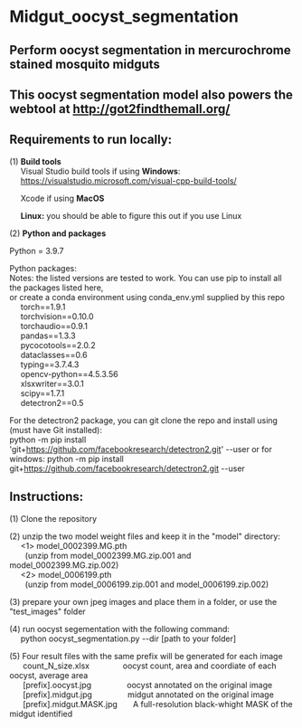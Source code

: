 # Midgut_oocyst_segmentation
## Perform oocyst segmentation in mercurochrome stained mosquito midguts
## This oocyst segmentation model also powers the webtool at http://got2findthemall.org/

## Requirements to run locally:

(1) <strong>Build tools</strong>  
&nbsp;&nbsp;&nbsp;&nbsp;&nbsp;Visual Studio build tools if using <strong>Windows</strong>:  
&nbsp;&nbsp;&nbsp;&nbsp;&nbsp;https://visualstudio.microsoft.com/visual-cpp-build-tools/

&nbsp;&nbsp;&nbsp;&nbsp;&nbsp;Xcode if using <strong>MacOS</strong>  

&nbsp;&nbsp;&nbsp;&nbsp;&nbsp;<strong>Linux:</strong> you should be able to figure this out if you use Linux  

(2) <strong>Python and packages</strong>
  
Python = 3.9.7 

Python packages:  
Notes: the listed versions are tested to work. You can use pip to install all the packages listed here,  
or create a conda environment using conda_env.yml supplied by this repo  
&nbsp;&nbsp;&nbsp;&nbsp; torch==1.9.1  
&nbsp;&nbsp;&nbsp;&nbsp;  torchvision==0.10.0  
&nbsp;&nbsp;&nbsp;&nbsp;  torchaudio==0.9.1  
&nbsp;&nbsp;&nbsp;&nbsp;  pandas==1.3.3  
&nbsp;&nbsp;&nbsp;&nbsp;  pycocotools==2.0.2   
&nbsp;&nbsp;&nbsp;&nbsp;  dataclasses==0.6  
&nbsp;&nbsp;&nbsp;&nbsp;  typing==3.7.4.3  
&nbsp;&nbsp;&nbsp;&nbsp;  opencv-python==4.5.3.56  
&nbsp;&nbsp;&nbsp;&nbsp; xlsxwriter==3.0.1  
&nbsp;&nbsp;&nbsp;&nbsp; scipy==1.7.1  
&nbsp;&nbsp;&nbsp;&nbsp; detectron2==0.5  

For the detectron2 package, you can git clone the repo and install using (must have Git installed):  
python -m pip install 'git+https://github.com/facebookresearch/detectron2.git' --user
or for windows:
python -m pip install git+https://github.com/facebookresearch/detectron2.git --user




## Instructions:  
(1) Clone the repository  

(2) unzip the two model weight files and keep it in the "model" directory:     
&nbsp;&nbsp;&nbsp;&nbsp; <1> model_0002399.MG.pth  
&nbsp;&nbsp;&nbsp;&nbsp;&nbsp;&nbsp; (unzip from model_0002399.MG.zip.001 and model_0002399.MG.zip.002)  
&nbsp;&nbsp;&nbsp;&nbsp; <2> model_0006199.pth  
&nbsp;&nbsp;&nbsp;&nbsp;&nbsp;&nbsp; (unzip from model_0006199.zip.001 and model_0006199.zip.002)  

(3) prepare your own jpeg images and place them in a folder, or use the "test_images" folder    

(4) run oocyst segementation with the following command:  
&nbsp;&nbsp;&nbsp;&nbsp;  python oocyst_segmentation.py --dir [path to your folder]  

(5) Four result files with the same prefix will be generated for each image  
  &nbsp;&nbsp; &nbsp;&nbsp;   count_N_size.xlsx     &nbsp;&nbsp;&nbsp;&nbsp; &nbsp;&nbsp;   &nbsp;&nbsp; &nbsp;&nbsp;  oocyst count, area and coordiate of each oocyst, average area  
 &nbsp;&nbsp;  &nbsp;&nbsp;   [prefix].oocyst.jpg   &nbsp;&nbsp; &nbsp;&nbsp; &nbsp;&nbsp;   &nbsp;&nbsp; &nbsp;&nbsp; oocyst annotated on the original image   
 &nbsp;&nbsp;  &nbsp;&nbsp;   [prefix].midgut.jpg    &nbsp;&nbsp;  &nbsp;&nbsp; &nbsp;&nbsp; &nbsp;&nbsp; &nbsp;&nbsp; midgut annotated on the original image  
  &nbsp;&nbsp; &nbsp;&nbsp;   [prefix].midgut.MASK.jpg  &nbsp;&nbsp; &nbsp;&nbsp;   A full-resolution black-whight MASK of the midgut identified  


